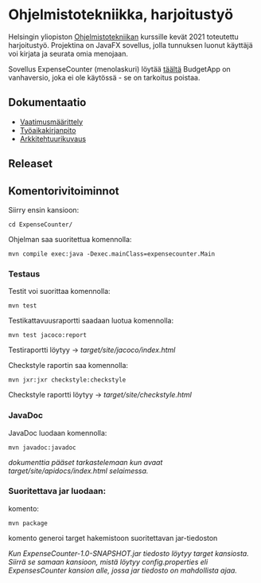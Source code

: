 # **Ohjelmistotekniikka, harjoitustyö**
Helsingin yliopiston [Ohjelmistotekniikan](https://ohjelmistotekniikka-hy.github.io/) kurssille kevät 2021 toteutettu harjoitustyö.
Projektina on JavaFX sovellus, jolla tunnuksen luonut käyttäjä voi kirjata ja seurata omia menojaan.

Sovellus ExpenseCounter (menolaskuri) löytää [täältä](https://github.com/repemi/ot-harjoitustyo/tree/master/ExpenseCounter)
BudgetApp on vanhaversio, joka ei ole käytössä - se on tarkoitus poistaa.


## Dokumentaatio

* [Vaatimusmäärittely](https://github.com/repemi/ot-harjoitustyo/blob/master/dokumentaatio/vaatimusmaarittely.md)
* [Työaikakirjanpito](https://github.com/repemi/ot-harjoitustyo/blob/master/dokumentaatio/tyoaikakirjanpito.md)
* [Arkkitehtuurikuvaus](https://github.com/repemi/ot-harjoitustyo/blob/master/dokumentaatio/arkkitehtuuri.md)

## Releaset



## Komentorivitoiminnot

Siirry ensin kansioon:

```
cd ExpenseCounter/
```
Ohjelman saa suoritettua komennolla:

```
mvn compile exec:java -Dexec.mainClass=expensecounter.Main
```

### Testaus


Testit voi suorittaa komennolla:
```
mvn test
```

Testikattavuusraportti saadaan luotua komennolla:
```
mvn test jacoco:report
```
Testiraportti löytyy -> _target/site/jacoco/index.html_

Checkstyle raportin saa komennolla: 

```
mvn jxr:jxr checkstyle:checkstyle
```
Checkstyle raportti löytyy -> _target/site/checkstyle.html_

### JavaDoc

JavaDoc luodaan komennolla:
```
mvn javadoc:javadoc
```
*dokumenttia pääset tarkastelemaan kun avaat
target/site/apidocs/index.html selaimessa.*

### Suoritettava jar luodaan: 

komento:
```
mvn package
```
komento generoi target hakemistoon suoritettavan jar-tiedoston 
 
*Kun ExpenseCounter-1.0-SNAPSHOT.jar tiedosto löytyy target kansiosta. Siirrä se samaan kansioon, mistä löytyy config.properties eli ExpensesCounter kansion alle, jossa jar tiedosto on mahdollista ajaa.*
